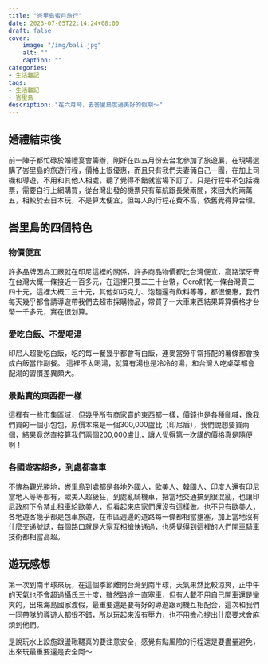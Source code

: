 ```yaml
---
title: "峇里島蜜月旅行"
date: 2023-07-05T22:14:24+08:00
draft: false
cover:
    image: "/img/bali.jpg"
    alt: ""
    caption: ""
categories: 
- 生活雜記
tags: 
- 生活雜記
- 峇里島
description: "在六月時，去峇里島度過美好的假期～"
---
```


## 婚禮結束後
前一陣子都忙碌於婚禮宴會籌辦，剛好在四五月份去台北參加了旅遊展，在現場選購了峇里島的旅遊行程，價格上很優惠，而且只有我們夫妻倆自己一團，在加上司機和導遊，不用和其他人相處，聽了覺得不錯就當場下訂了。只是行程中不包括機票，需要自行上網購買，從台灣出發的機票只有華航跟長榮兩間，來回大約兩萬五，相較於去日本玩，不是算太便宜，但每人的行程花費不高，依舊覺得算合理。

## 峇里島的四個特色
### 物價便宜
許多品牌因為工廠就在印尼這裡的關係，許多商品物價都比台灣便宜，高路潔牙膏在台灣大概一條接近一百多元，在這裡只要二三十台幣，Oero餅乾一條台灣賣三四十元，這裡大概二三十元，其他如巧克力、泡麵還有飲料等等，都很優惠，我們每天幾乎都會請導遊帶我們去超市採購物品，常買了一大車東西結果算算價格才台幣一千多元，實在很划算。

### 愛吃白飯、不愛喝湯
印尼人超愛吃白飯，吃的每一餐幾乎都會有白飯，連麥當勞平常搭配的薯條都會換成白飯當作副餐。
這裡不太喝湯，就算有湯也是冷冷的湯，和台灣人吃桌菜都會配湯的習慣差異頗大。

### 景點賣的東西都一樣
這裡有一些市集區域，但幾乎所有商家賣的東西都一樣，價錢也是各種亂喊，像我們買的一個小包包，原價本來是一個300,000盧比（印尼盾），我們說想要買兩個，結果竟然直接算我們兩個200,000盧比，讓人覺得第一次講的價格真是隨便啊！

### 各國遊客超多，到處都塞車
不愧為觀光勝地，峇里島到處都是各地外國人，歐美人、韓國人、印度人還有印尼當地人等等都有，歐美人超級狂，到處亂騎機車，把當地交通搞到很混亂，也讓印尼政府下令禁止租車給歐美人，但看起來店家們還沒有這樣做。也不只有歐美人，各地遊客幾乎都是包車旅遊，在市區週邊的道路每一條都相當壅塞，加上當地沒有什麼交通號誌，每個路口就是大家互相搶快通過，也感覺得到這裡的人們開車騎車技術都相當高超。

## 遊玩感想
第一次到南半球來玩，在這個季節離開台灣到南半球，天氣果然比較涼爽，正中午的天氣也不會超過攝氏三十度，雖然路途一直塞車，但有人載不用自己開車還是蠻爽的，出來海島國家渡假，最重要還是要有好的導遊跟司機互相配合，這次和我們一同帶隊的導遊人都很不錯，所以玩起來沒有壓力，也不用擔心提出什麼要求會麻煩到他們。

是說玩水上設施跟盪鞦韆真的要注意安全，感覺有點風險的行程還是要盡量避免，出來玩最重要還是安全阿～